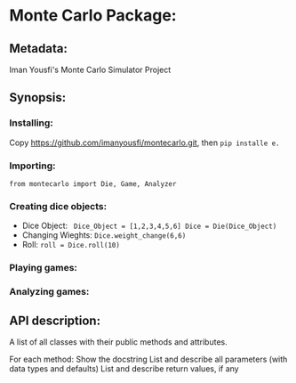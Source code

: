 # Monte Carlo Package: 
## Metadata:
Iman Yousfi's Monte Carlo Simulator Project

## Synopsis:
### Installing:
Copy https://github.com/imanyousfi/montecarlo.git, then `pip installe e.`
### Importing:
`from montecarlo import Die, Game, Analyzer`
### Creating dice objects:
- Dice Object: ` Dice_Object = [1,2,3,4,5,6] Dice = Die(Dice_Object)`
- Changing Wieghts: 
`Dice.weight_change(6,6)`
- Roll: 
`roll = Dice.roll(10) `

### Playing games:
### Analyzing games:

## API description:
A list of all classes with their public methods and attributes.

For each method:
Show the docstring
List and describe all parameters (with data types and defaults)
List and describe return values, if any

